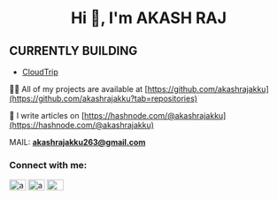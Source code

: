 <h1 align="center">Hi 👋, I'm AKASH RAJ</h1>

 ## CURRENTLY BUILDING
  -  [CloudTrip](https://github.com/akashrajakku/CloudTrip)
    

👨‍💻 All of my projects are available at [https://github.com/akashrajakku](https://github.com/akashrajakku?tab=repositories)

 📝 I write articles on [https://hashnode.com/@akashrajakku](https://hashnode.com/@akashrajakku)

MAIL: **akashrajakku263@gmail.com**

<h3 align="left">Connect with me:</h3>
<p align="left">
<a href="https://twitter.com/akashrajakku263" target="blank"><img align="center" src="https://raw.githubusercontent.com/rahuldkjain/github-profile-readme-generator/master/src/images/icons/Social/twitter.svg" alt="akashrajakku263" height="20" width="30" /></a>
<a href="https://linkedin.com/in/akashrajakku263" target="blank"><img align="center" src="https://raw.githubusercontent.com/rahuldkjain/github-profile-readme-generator/master/src/images/icons/Social/linked-in-alt.svg" alt="akashrajakku263" height="20" width="30" /></a>
<a href="https://hashnode.com/@akashrajakku" target="blank"><img align="center" src="https://raw.githubusercontent.com/rahuldkjain/github-profile-readme-generator/master/src/images/icons/Social/hashnode.svg" alt="@akashrajakku" height="20" width="30" /></a>
</p>


